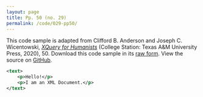 ```yaml
---
layout: page
title: Pp. 50 (no. 29)
permalink: /code/029-pp50/
---
```


This code sample is adapted from Clifford B. Anderson and Joseph C. Wicentowski, 
[_XQuery for Humanists_](/) (College Station: Texas A&M University Press, 2020), 50. 
Download this code sample in its [raw form](/code/029-pp50/029-pp50.xml).
View the source on [GitHub](https://github.com/coding4humanists/xquery4humanists/blob/release/code/029-pp50/029-pp50.xml).

```xml
<text>
    <p>Hello!</p>
    <p>I am an XML Document.</p>
</text>
```  
